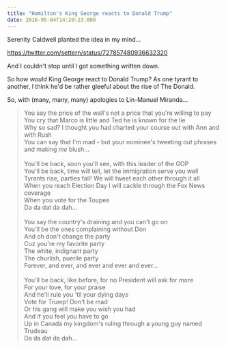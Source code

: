 ```yaml
---
title: "Hamilton's King George reacts to Donald Trump"
date: 2016-05-04T14:29:23.000
---
```


Serenity Caldwell planted the idea in my mind...

https://twitter.com/settern/status/727857480936632320

And I couldn't stop until I got something written down.

So how _would_ King George react to Donald Trump? As one tyrant to another, I think he'd be rather gleeful about the rise of The Donald.

So, with (many, many, many) apologies to Lin-Manuel Miranda...

> You say the price of the wall's not a price that you're willing to pay  
> You cry that Marco is little and Ted he is known for the lie   
> Why so sad? I thought you had charted your course out with Ann and with Rush   
> You can say that I'm mad - but your nominee's tweeting out phrases and making _me_ blush...  
> <br/>
> You'll be back, soon you'll see, with this leader of the GOP  
> You'll be back, time will tell, let the immigration serve you well   
> Tyrants rise, parties fall! We will tweet each other through it all   
> When you reach Election Day I will cackle through the Fox News coverage   
> When you vote for the Toupee  
> Da da dat da dah...   
> <br/> 
> You say the country's draining and you can't go on  
> You'll be the ones complaining without Don  
> And oh don't change the party  
> Cuz you're my favorite party  
> The white, indignant party  
> The churlish, puerile party  
> Forever, and ever, and ever and ever and ever...  
> <br/>
> You'll be back, like before, for no President will ask for more   
> For your love, for your praise  
> And he'll rule you 'til your dying days  
> Vote for Trump! Don't be mad  
> Or his gang will make you wish you had  
> And if you feel you have to go  
> Up in Canada my kingdom's ruling through a young guy named Trudeau  
> Da da dat da dah...
